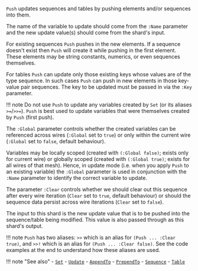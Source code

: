 `Push` updates sequences and tables by pushing elements and/or sequences into them.

The name of the variable to update should come from the `:Name` parameter and the new update value(s) should come from the shard's input.

For existing sequences `Push` pushes in the new elements. If a sequence doesn't exist then `Push` will create it while pushing in the first element. These elements may be string constants, numerics, or even sequences themselves.

For tables `Push` can update only those existing keys whose values are of the type sequence. In such cases `Push` can push in new elements in those key-value pair sequences. The key to be updated must be passed in via the `:Key` parameter.

!!! note
    Do not use `Push` to update any variables created by `Set` (or its aliases `>=`/`>>=`). `Push` is best used to update variables that were themselves created by `Push` (first push).  

The `:Global` parameter controls whether the created variables can be referenced across wires (`:Global` set to `true`) or only within the current wire (`:Global` set to `false`, default behaviour).

Variables may be locally scoped (created with `(:Global false)`; exists only for current wire) or globally scoped (created with `(:Global true)`; exists for all wires of that mesh). Hence, in update mode (i.e. when you apply `Push` to an existing variable) the `:Global` parameter is used in conjunction with the `:Name` parameter to identify the correct variable to update. 

The parameter `:Clear` controls whether we should clear out this sequence after every wire iteration (`Clear` set to `true`, default behaviour) or should the sequence data persist across wire iterations (`Clear` set to `false`).

The input to this shard is the new update value that is to be pushed into the sequence/table being modified. This value is also passed through as this shard's output.

!!! note
    `Push` has two aliases: `>>` which is an alias for `(Push ... :Clear true)`, and `>>!` which is an alias for `(Push ... :Clear false)`. See the code examples at the end to understand how these aliases are used.

!!! note "See also"
    - [`Set`](../Set)
    - [`Update`](../Update)
    - [`AppendTo`](../AppendTo)
    - [`PrependTo`](../PrependTo)
    - [`Sequence`](../Sequence)
    - [`Table`](../Table)
